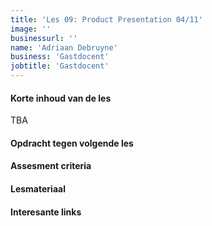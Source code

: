 ```yaml
---
title: 'Les 09: Product Presentation 04/11'
image: ''
businessurl: ''
name: 'Adriaan Debruyne'
business: 'Gastdocent'
jobtitle: 'Gastdocent'
---
```

> 
#### Korte inhoud van de les
TBA


#### Opdracht tegen volgende les

#### Assesment criteria


#### Lesmateriaal


#### Interesante links 

